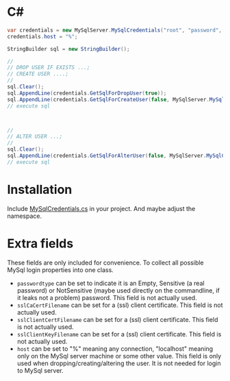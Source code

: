 # C#

```cs
var credentials = new MySqlServer.MySqlCredentials("root", "password", MySqlServer.MySqlCredentials.PasswordType.Sensitive);
credentials.host = "%";

StringBuilder sql = new StringBuilder();

//
// DROP USER IF EXISTS ...; 
// CREATE USER ....;
//
sql.Clear();
sql.AppendLine(credentials.GetSqlForDropUser(true));
sql.AppendLine(credentials.GetSqlForCreateUser(false, MySqlServer.MySqlCredentials.MySqlPluginType.caching_sha2_password));
// execute sql



//
// ALTER USER ...;
//
sql.Clear();
sql.AppendLine(credentials.GetSqlForAlterUser(false, MySqlServer.MySqlCredentials.MySqlPluginType.caching_sha2_password));
// execute sql
```

# Installation

Include [MySqlCredentials.cs](../src/CSharp/MySqlPassword/MySqlCredentials.cs) in your project. And maybe adjust the namespace.

# Extra fields

These fields are only included for convenience. To collect all possible MySql login properties into one class.

- ```passwordtype``` can be set to indicate it is an Empty, Sensitive (a real password) or NotSensitive (maybe used directly on the commandline, if it leaks not a problem) password. This field is not actually used.
- ```sslCaCertFilename``` can be set for a (ssl) client certificate. This field is not actually used.
- ```sslClientCertFilename``` can be set for a (ssl) client certificate. This field is not actually used.
- ```sslClientKeyFilename``` can be set for a (ssl) client certificate. This field is not actually used.
- ```host``` can be set to "%" meaning any connection, "localhost" meaning only on the MySql server machine or some other value. This field is only used when dropping/creating/altering the user. It is not needed for login to MySql server.
